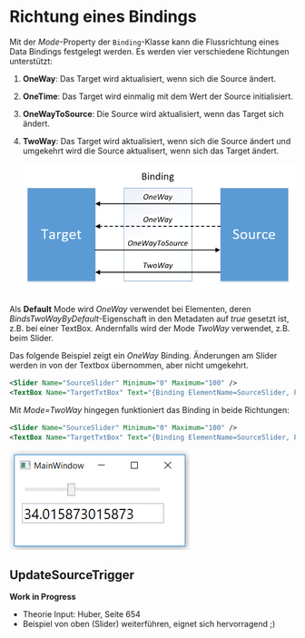 # Richtung eines Bindings 

Mit der _Mode_-Property der `Binding`-Klasse kann die Flussrichtung eines Data Bindings festgelegt werden. Es werden vier verschiedene Richtungen unterstützt: 

1. **OneWay**: Das Target wird aktualisiert, wenn sich die Source ändert. 

2. **OneTime**: Das Target wird einmalig mit dem Wert der Source initialisiert.

3. **OneWayToSource**: Die Source wird aktualisiert, wenn das Target sich ändert. 

4. **TwoWay**: Das Target wird aktualisiert, wenn sich die Source ändert und umgekehrt wird die Source aktualisert, wenn sich das Target ändert. 

    ![Bild 1](res/01.jpg)

Als **Default** Mode wird _OneWay_ verwendet bei Elementen, deren _BindsTwoWayByDefault_-Eigenschaft in den Metadaten auf _true_ gesetzt ist, z.B. bei einer TextBox. Andernfalls wird der Mode _TwoWay_ verwendet, z.B. beim Slider. 

Das folgende Beispiel zeigt ein _OneWay_ Binding. Änderungen am Slider werden in von der Textbox übernommen, aber nicht umgekehrt. 

```XML
<Slider Name="SourceSlider" Minimum="0" Maximum="100" />
<TextBox Name="TargetTxtBox" Text="{Binding ElementName=SourceSlider, Path=Value }" />
```

Mit _Mode=TwoWay_ hingegen funktioniert das Binding in beide Richtungen:

```XML
<Slider Name="SourceSlider" Minimum="0" Maximum="100" />
<TextBox Name="TargetTxtBox" Text="{Binding ElementName=SourceSlider, Path=Value, Mode=TwoWay }" />
```

 ![Bild 2](res/02.jpg)

 ## UpdateSourceTrigger 

 **Work in Progress** 

* Theorie Input: Huber, Seite 654 
* Beispiel von oben (Slider) weiterführen, eignet sich hervorragend ;)